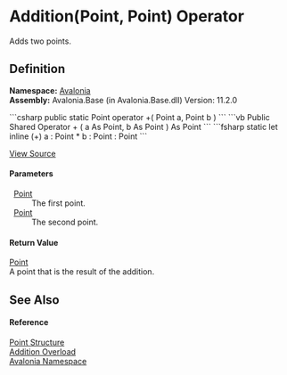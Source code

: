 # Addition(Point, Point) Operator


Adds two points.



## Definition
**Namespace:** <a href="N_Avalonia">Avalonia</a>  
**Assembly:** Avalonia.Base (in Avalonia.Base.dll) Version: 11.2.0

<Tabs groupId="api-code-preview">
<TabItem value="csharp" label="C#">
```csharp
public static Point operator +(
	Point a,
	Point b
)
```
</TabItem>
<TabItem value="vb" label="VB">
```vb
Public Shared Operator + ( 
	a As Point,
	b As Point
) As Point
```
</TabItem>
<TabItem value="fsharp" label="F#">
```fsharp
static let inline (+)
        a : Point * 
        b : Point  : Point
```
</TabItem>
</Tabs>



<a href="https://github.com/AvaloniaUI/Avalonia/tree/master/src/Avalonia.Base/Point.cs#L98" title="View the source code">View Source</a>



#### Parameters
<dl><dt>  <a href="T_Avalonia_Point">Point</a></dt><dd>The first point.</dd><dt>  <a href="T_Avalonia_Point">Point</a></dt><dd>The second point.</dd></dl>

#### Return Value
<a href="T_Avalonia_Point">Point</a>  
A point that is the result of the addition.

## See Also


#### Reference
<a href="T_Avalonia_Point">Point Structure</a>  
<a href="Overload_Avalonia_Point_op_Addition">Addition Overload</a>  
<a href="N_Avalonia">Avalonia Namespace</a>  
